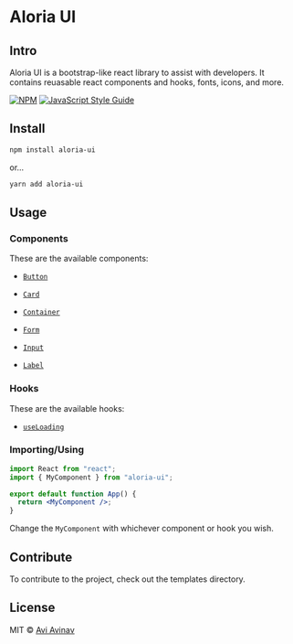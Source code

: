 # Aloria UI

## Intro

<p>Aloria UI is a bootstrap-like react library to assist with developers. It contains reuasable react components and hooks, fonts, icons, and more.</p>

[![NPM](https://img.shields.io/npm/v/aloria-ui.svg)](https://www.npmjs.com/package/aloria-ui) [![JavaScript Style Guide](https://img.shields.io/badge/code_style-standard-brightgreen.svg)](https://standardjs.com)

## Install

```bash
npm install aloria-ui
```

or...

```bash
yarn add aloria-ui
```

## Usage

### Components

<p>These are the available components:</p>

<ul>

<li>

[`Button`](./src/components/Button)

</li>

<li>

[`Card`](./src/components/Card)

</li>

<li>

[`Container`](./src/components/Container)

</li>

<li>

[`Form`](./src/components/Form)

</li>

<li>

[`Input`](./src/components/Input)

</li>

<li>

[`Label`](./src/components/Label)

</li>

</ul>

### Hooks

<p>These are the available hooks:</p>

<ul>

<li>

[`useLoading`](./src/hooks/useLoading)

</li>

</ul>

### Importing/Using

```jsx
import React from "react";
import { MyComponent } from "aloria-ui";

export default function App() {
  return <MyComponent />;
}
```

<p>

Change the `MyComponent` with whichever component or hook you wish.

</p>

## Contribute

<p>To contribute to the project, check out the templates directory.</p>

## License

MIT © [Avi Avinav](https://github.com/AviAvinav)
